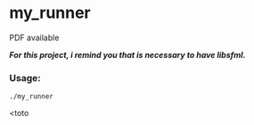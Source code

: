 # my_runner
PDF available

___For this project, i remind you that is necessary to have libsfml.___
### Usage:
    ./my_runner

<toto
